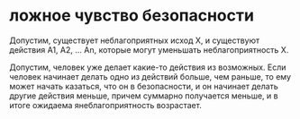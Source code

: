 # ложное чувство безопасности
Допустим, существует неблагоприятных исход Х, и существуют действия А1, А2, … An, которые могут уменьшать неблагоприятность Х.

Допустим, человек уже делает какие-то действия из возможных. Если человек начинает делать одно из действий больше, чем раньше, то ему может начать казаться, что он в безопасности, и он начинает делать другие действия меньше, причем суммарно получается меньше, и в итоге ожидаема янеблагоприятность возрастает.